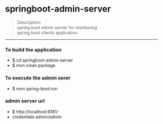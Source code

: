 # springboot-admin-server
> Description: \
> spring boot admin server for monitoring \
> spring boot clients application.

----


### To build the application 
* $ cd springboot-admin-server
* $ mvn clean package 

### To execute the admin serer 
* $ mvn spring-boot:run 

### admin server url 
* $ http://localhost:8181/
* credentials admin/admin